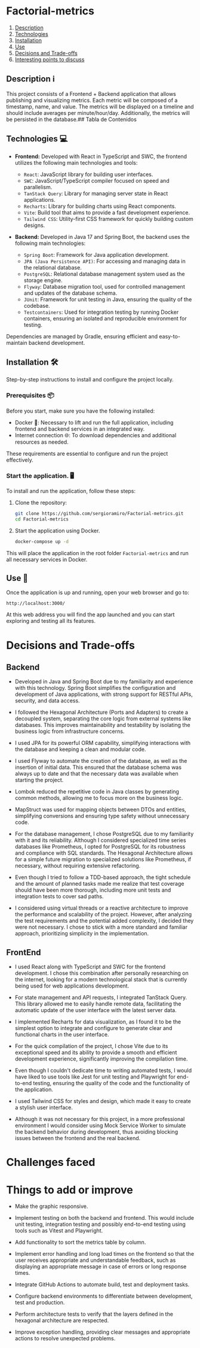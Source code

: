 # Factorial-metrics

1. [Description](#description)
2. [Technologies](#technologies)
3. [Installation](#installation)
4. [Use](#use)
5. [Decisions and Trade-offs](#decisions-and-trade-offs)
6. [Interesting points to discuss](#Interesting-points-to-discuss)

## Description ℹ️

This project consists of a Frontend + Backend application that allows publishing and visualizing metrics. Each metric will be composed of a timestamp, name, and value. The metrics will be displayed on a timeline and should include averages per minute/hour/day. Additionally, the metrics will be persisted in the database.## Tabla de Contenidos

## Technologies 💻

- **Frontend:** Developed with React in TypeScript and SWC, the frontend utilizes the following main technologies and tools:

    - `React`: JavaScript library for building user interfaces.
    - `SWC`: JavaScript/TypeScript compiler focused on speed and parallelism.
    - `TanStack Query`: Library for managing server state in React applications.
    - `Recharts`: Library for building charts using React components.
    - `Vite`: Build tool that aims to provide a fast development experience.
    - `Tailwind CSS`: Utility-first CSS framework for quickly building custom designs.

- **Backend:** Developed in Java 17 and Spring Boot, the backend uses the following main technologies:

  - `Spring Boot`: Framework for Java application development.
  - `JPA (Java Persistence API)`: For accessing and managing data in the relational database.
  - `PostgreSQL`: Relational database management system used as the storage engine.
  - `Flyway`: Database migration tool, used for controlled management and updates of the database schema.
  - `JUnit`: Framework for unit testing in Java, ensuring the quality of the codebase.
  - `Testcontainers`: Used for integration testing by running Docker containers, ensuring an isolated and reproducible environment for testing.

Dependencies are managed by Gradle, ensuring efficient and easy-to-maintain backend development.

## Installation 🛠️

Step-by-step instructions to install and configure the project locally.
### Prerequisites 📦

Before you start, make sure you have the following installed:

- Docker 🐳: Necessary to lift and run the full application, including frontend and backend services in an integrated way.
- Internet connection 🌐: To download dependencies and additional resources as needed.

These requirements are essential to configure and run the project effectively.

### Start the application. 🖥️

To install and run the application, follow these steps:
1. Clone the repository:    
    ```bash
    git clone https://github.com/sergioramiro/Factorial-metrics.git
    cd Factorial-metrics
    ```

2. Start the application using Docker.
    ```bash
    docker-compose up -d
    ```

This will place the application in the root folder `Factorial-metrics` and run all necessary services in Docker.
## Use 🚀

Once the application is up and running, open your web browser and go to:
```
http://localhost:3000/
```

At this web address you will find the app launched and you can start exploring and testing all its features.
# Decisions and Trade-offs
## Backend
- Developed in Java and Spring Boot due to my familiarity and experience with this technology. Spring Boot simplifies the configuration and development of Java applications, with strong support for RESTful APIs, security, and data access.

- I followed the Hexagonal Architecture (Ports and Adapters) to create a decoupled system, separating the core logic from external systems like databases. This improves maintainability and testability by isolating the business logic from infrastructure concerns.

- I used JPA for its powerful ORM capability, simplifying interactions with the database and keeping a clean and modular code.

- I used Flyway to automate the creation of the database, as well as the insertion of initial data. This ensured that the database schema was always up to date and that the necessary data was available when starting the project.

- Lombok reduced the repetitive code in Java classes by generating common methods, allowing me to focus more on the business logic.

- MapStruct was used for mapping objects between DTOs and entities, simplifying conversions and ensuring type safety without unnecessary code.

- For the database management, I chose PostgreSQL due to my familiarity with it and its reliability. Although I considered specialized time series databases like Prometheus, I opted for PostgreSQL for its robustness and compliance with SQL standards. The Hexagonal Architecture allows for a simple future migration to specialized solutions like Prometheus, if necessary, without requiring extensive refactoring.

- Even though I tried to follow a TDD-based approach, the tight schedule and the amount of planned tasks made me realize that test coverage should have been more thorough, including more unit tests and integration tests to cover sad paths.

- I considered using virtual threads or a reactive architecture to improve the performance and scalability of the project. However, after analyzing the test requirements and the potential added complexity, I decided they were not necessary. I chose to stick with a more standard and familiar approach, prioritizing simplicity in the implementation.

## FrontEnd

- I used React along with TypeScript and SWC for the frontend development. I chose this combination after personally researching on the internet, looking for a modern technological stack that is currently being used for web applications development.

- For state management and API requests, I integrated TanStack Query. This library allowed me to easily handle remote data, facilitating the automatic update of the user interface with the latest server data.

- I implemented Recharts for data visualization, as I found it to be the simplest option to integrate and configure to generate clear and functional charts in the user interface.

- For the quick compilation of the project, I chose Vite due to its exceptional speed and its ability to provide a smooth and efficient development experience, significantly improving the compilation time.

- Even though I couldn't dedicate time to writing automated tests, I would have liked to use tools like Jest for unit testing and Playwright for end-to-end testing, ensuring the quality of the code and the functionality of the application.

- I used Tailwind CSS for styles and design, which made it easy to create a stylish user interface.

- Although it was not necessary for this project, in a more professional environment I would consider using Mock Service Worker to simulate the backend behavior during development, thus avoiding blocking issues between the frontend and the real backend.


# Challenges faced

# Things to add or improve

- Make the graphic responsive.

- Implement testing on both the backend and frontend. This would include unit testing, integration testing and possibly end-to-end testing using tools such as Vitest and Playwright.

- Add functionality to sort the metrics table by column.

- Implement error handling and long load times on the frontend so that the user receives appropriate and understandable feedback, such as displaying an appropriate message in case of errors or long response times.

- Integrate GitHub Actions to automate build, test and deployment tasks.

- Configure backend environments to differentiate between development, test and production.

- Perform architecture tests to verify that the layers defined in the hexagonal architecture are respected.

- Improve exception handling, providing clear messages and appropriate actions to resolve unexpected problems.
